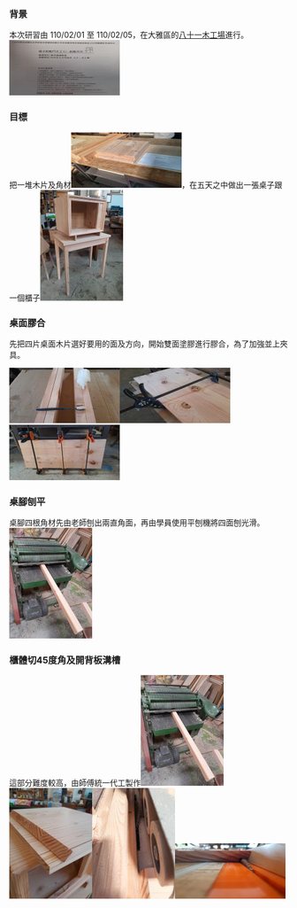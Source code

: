 ### 背景
本次研習由 110/02/01 至 110/02/05，在大雅區的[八十一木工場](https://zh-tw.facebook.com/81woodfan)進行。
![研習手冊](1-1.jpg)
### 目標
把一堆木片及角材![原料](1-2.jpg)，在五天之中做出一張桌子跟一個櫃子![成品](1-3.jpg)
### 桌面膠合
先把四片桌面木片選好要用的面及方向，開始雙面塗膠進行膠合，為了加強並上夾具。

![桌面1](1-4.jpg)![桌面2](1-5.jpg)![桌面3](1-6.jpg)
### 桌腳刨平
桌腳四根角材先由老師刨出兩直角面，再由學員使用平刨機將四面刨光滑。![桌腳1](1-7.jpg)

### 櫃體切45度角及開背板溝槽
這部分難度較高，由師傅統一代工製作![櫃體1](1-7.jpg)![櫃體2](1-8.jpg)![櫃體3](1-9.jpg)![櫃體4](1-10.jpg)
